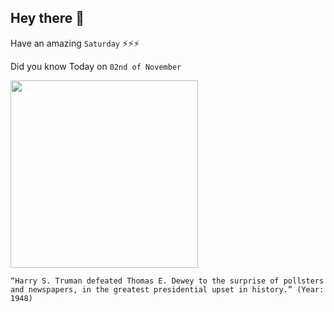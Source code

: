 ## Hey there 👋
Have an amazing `Saturday` ⚡⚡⚡

Did you know Today on `02nd of November`
 
 [<img src="https://images.theconversation.com/files/362805/original/file-20201011-21-tx638h.jpg?ixlib=rb-1.1.0&q=45&auto=format&w=1200&h=900.0&fit=crop" width="300" />](https://en.wikipedia.org/wiki/Dewey_Defeats_Truman) 
 ```
“Harry S. Truman defeated Thomas E. Dewey to the surprise of pollsters and newspapers, in the greatest presidential upset in history.” (Year: 1948)
```
